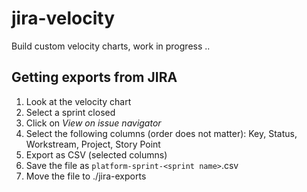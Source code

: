 # jira-velocity
Build custom velocity charts, work in progress ..

## Getting exports from JIRA
1. Look at the velocity chart
2. Select a sprint closed
3. Click on _View on issue navigator_
4. Select the following columns (order does not matter): Key, Status, Workstream, Project, Story Point
5. Export as CSV (selected columns)
6. Save the file as `platform-sprint-<sprint name>`.csv
7. Move the file to ./jira-exports
